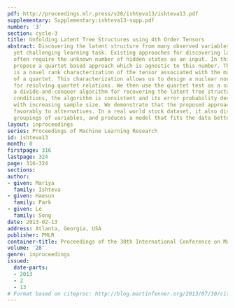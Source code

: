 ```yaml
---
pdf: http://proceedings.mlr.press/v28/ishteva13/ishteva13.pdf
supplementary: Supplementary:ishteva13-supp.pdf
number: '3'
section: cycle-3
title: Unfolding Latent Tree Structures using 4th Order Tensors
abstract: Discovering the latent structure from many observed variables is an important
  yet challenging learning task. Existing approaches for discovering latent structures
  often require the unknown number of hidden states as an input. In this paper, we
  propose a quartet based approach which is agnostic to this number. The key contribution
  is a novel rank characterization of the tensor associated with the marginal distribution
  of a quartet. This characterization allows us to design a nuclear norm based test
  for resolving quartet relations. We then use the quartet test as a subroutine in
  a divide-and-conquer algorithm for recovering the latent tree structure. Under mild
  conditions, the algorithm is consistent and its error probability decays exponentially
  with increasing sample size. We demonstrate that the proposed approach compares
  favorably to alternatives. In a real world stock dataset, it also discovers meaningful
  groupings of variables, and produces a model that fits the data better.
layout: inproceedings
series: Proceedings of Machine Learning Research
id: ishteva13
month: 0
firstpage: 316
lastpage: 324
page: 316-324
sections: 
author:
- given: Mariya
  family: Ishteva
- given: Haesun
  family: Park
- given: Le
  family: Song
date: 2013-02-13
address: Atlanta, Georgia, USA
publisher: PMLR
container-title: Proceedings of the 30th International Conference on Machine Learning
volume: '28'
genre: inproceedings
issued:
  date-parts:
  - 2013
  - 2
  - 13
# Format based on citeproc: http://blog.martinfenner.org/2013/07/30/citeproc-yaml-for-bibliographies/
---
```

